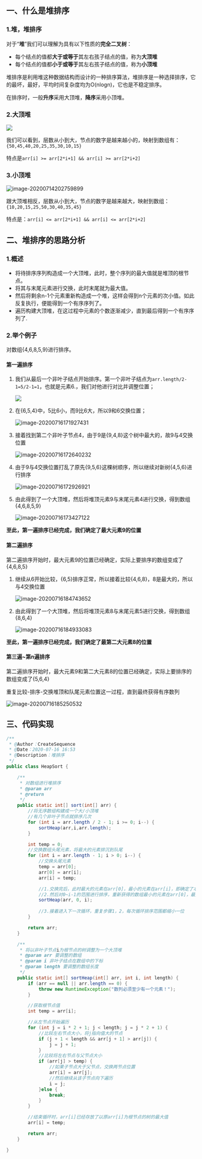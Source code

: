 ## 一、什么是堆排序

### 1.堆，堆排序

对于“**堆**”我们可以理解为具有以下性质的**完全二叉树**：

- 每个结点的值都**大于或等于**其左右孩子结点的值，称为**大顶堆**
- 每个结点的值都**小于或等于**其左右孩子结点的值，称为**小顶堆**

堆排序是利用堆这种数据结构而设计的一种排序算法，堆排序是一种选择排序，它的最坏，最好，平均时间复杂度均为O(nlogn)，它也是不稳定排序。

在排序时，一般**升序**采用大顶堆，**降序**采用小顶堆。

### 2.大顶堆

![](http://img.xiajibagao.top/大顶堆.png)

我们可以看到，层数从小到大，节点的数字是越来越小的，映射到数组有：`{50,45,40,20,25,35,30,10,15}`

特点是`arr[i] >= arr[2*i+1] && arr[i] >= arr[2*i+2]`

### 3.小顶堆

![image-20200714202759899](http://img.xiajibagao.top/小顶堆.png)

跟大顶堆相反，层数从小到大，节点的数字是越来越大，映射到数组：`{10,20,15,25,50,30,40,35,45}`

特点是：`arr[i] <= arr[2*i+1] && arr[i] <= arr[2*i+2]`



## 二、堆排序的思路分析

### 1.概述

- 将待排序序列构造成一个大顶堆，此时，整个序列的最大值就是堆顶的根节点。
- 将其与末尾元素进行交换，此时末尾就为最大值。
- 然后将剩余n-1个元素重新构造成一个堆，这样会得到n个元素的次小值。如此反复执行，便能得到一个有序序列了。
- 遍历构建大顶堆，在这过程中元素的个数逐渐减少，直到最后得到一个有序序列了.

### 2.举个例子

对数组{4,6,8,5,9}进行排序。

#### 第一遍排序

1. 我们从最后一个非叶子结点开始排序。第一个非叶子结点为`arr.length/2-1=5/2-1=1`，也就是元素6.，我们对他进行对比并调整位置；

   ![](http://img.xiajibagao.top/堆排序1.png)

2. 在{6,5,4}中，5比6小，而9比6大，所以9和6交换位置；

   ![image-20200716171927431](http://img.xiajibagao.top/堆排序2.png)

3. 接着找到第二个非叶子节点4，由于9是{9,4,8}这个树中最大的，故9与4交换位置

   ![image-20200716172640232](http://img.xiajibagao.top/堆排序3.png)

4. 由于9与4交换位置打乱了原先{9,5,6}这棵树顺序，所以继续对新树{4,5,6}进行排序

   ![image-20200716172926921](http://img.xiajibagao.top/堆排序4.png)

5. 由此得到了一个大顶堆，然后将堆顶元素9与末尾元素4进行交换，得到数组{4,6,8,5,9}

   ![image-20200716173427122](http://img.xiajibagao.top/堆排序5.png)

**至此，第一遍排序已经完成，我们确定了最大元素9的位置**

#### 第二遍排序

第二遍排序开始时，最大元素9的位置已经确定，实际上要排序的数组变成了{4,6,8,5}

1. 继续从6开始比较，{6,5}排序正常，所以接着比较{4,6,8}，8是最大的，所以与4交换位置

   ![image-20200716184743652](http://img.xiajibagao.top/堆排序6.png)

2. 由此得到了一个大顶堆，然后将堆顶元素8与末尾元素5进行交换，得到数组{8,6,4}

   ![image-20200716184933083](http://img.xiajibagao.top/堆排序7.png)

**至此，第一遍排序已经完成，我们确定了最第二大元素8的位置**

#### 第三遍~第n遍排序

第二遍排序开始时，最大元素9和第二大元素8的位置已经确定，实际上要排序的数组变成了{5,6,4}

重复比较-排序-交换堆顶和队尾元素位置这一过程，直到最终获得有序数列

![image-20200716185250532](http://img.xiajibagao.top/堆排序8.png)

## 三、代码实现

~~~java
/**
 * @Author：CreateSequence
 * @Date：2020-07-16 16:53
 * @Description：堆排序
 */
public class HeapSort {

    /**
     * 对数组进行堆排序
     * @param arr
     * @return
     */
    public static int[] sort(int[] arr) {
        //将无序数组构建成一个大/小顶堆
        //有几个非叶子节点就排序几次
        for (int i = arr.length / 2 - 1; i >= 0; i--) {
            sortHeap(arr,i,arr.length);
        }

        int temp = 0;
        //交换数组头尾元素，将最大的元素排沉到队尾
        for (int i = arr.length - 1; i > 0; i--) {
            //交换头尾元素
            temp = arr[0];
            arr[0] = arr[i];
            arr[i] = temp;

            //1.交换完后，此时最大的元素在arr[0]，最小的元素在arr[i]，即确定了本次排序范围最大的数
            //2.然后对0~i-1的范围进行排序，重新获得的数组最小的元素在arr[0]，最大的元素在arr[i-1]
            sortHeap(arr, 0, i);
            
            //3.接着进入下一次循环，重复步骤1，2，每次循环排序范围都缩小一位
        }

        return arr;
    }

    /**
     * 将以非叶子节点i为根节点的树调整为一个大顶堆
     * @param arr 要调整的数组
     * @param i 非叶子结点在数组中的下标
     * @param length 要调整的数组长度
     */
    public static int[] sortHeap(int[] arr, int i, int length) {
        if (arr == null || arr.length == 0) {
            throw new RuntimeException("数列必须至少有一个元素！");
        }

        //获取根节点值
        int temp = arr[i];

        //从左节点开始遍历
        for (int j = i * 2 + 1; j < length; j = j * 2 + 1) {
            //比较左右节点大小，将j指向值大的节点
            if (j + 1 < length && arr[j + 1] > arr[j]) {
                j = j + 1;
            }
            //比较将左右节点与父节点大小
            if (arr[j] > temp) {
                //如果子节点大于父节点，交换两节点位置
                arr[i] = arr[j];
                //然后继续从该子节点向下遍历
                i = j;
            }else {
                break;
            }
        }

        //结束循环时，arr[i]已经存放了以原arr[i]为根节点的树的最大值
        arr[i] = temp;

        return arr;
    }

}
~~~

